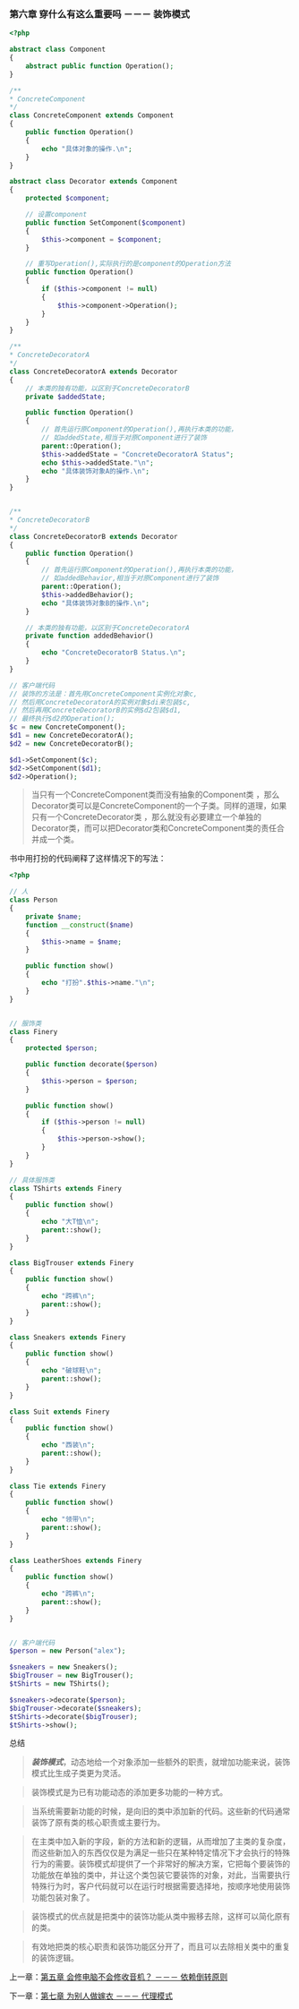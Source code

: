 ### 第六章 穿什么有这么重要吗 －－－ 装饰模式

```php
<?php

abstract class Component
{
    abstract public function Operation();
}

/**
* ConcreteComponent
*/
class ConcreteComponent extends Component
{
    public function Operation()
    {
        echo "具体对象的操作.\n";
    }
}

abstract class Decorator extends Component
{
    protected $component;

    // 设置component
    public function SetComponent($component)
    {
        $this->component = $component;
    }

    // 重写Operation(),实际执行的是component的Operation方法
    public function Operation()
    {
        if ($this->component != null)
        {
            $this->component->Operation();
        }
    }
}

/**
* ConcreteDecoratorA
*/
class ConcreteDecoratorA extends Decorator
{
    // 本类的独有功能，以区别于ConcreteDecoratorB
    private $addedState;

    public function Operation()
    {   
        // 首先运行原Component的Operation(),再执行本类的功能，
        // 如addedState,相当于对原Component进行了装饰
        parent::Operation();
        $this->addedState = "ConcreteDecoratorA Status";
        echo $this->addedState."\n";
        echo "具体装饰对象A的操作.\n";
    }
}


/**
* ConcreteDecoratorB
*/
class ConcreteDecoratorB extends Decorator
{
    public function Operation()
    {   
        // 首先运行原Component的Operation(),再执行本类的功能，
        // 如addedBehavior,相当于对原Component进行了装饰
        parent::Operation();
        $this->addedBehavior();
        echo "具体装饰对象B的操作.\n";
    }

    // 本类的独有功能，以区别于ConcreteDecoratorA
    private function addedBehavior()
    {
        echo "ConcreteDecoratorB Status.\n";
    }
}

// 客户端代码
// 装饰的方法是：首先用ConcreteComponent实例化对象c,
// 然后用ConcreteDecoratorA的实例对象$di来包装$c,
// 然后再用ConcreteDecoratorB的实例$d2包装$d1,
// 最终执行$d2的Operation(); 
$c = new ConcreteComponent();
$d1 = new ConcreteDecoratorA();
$d2 = new ConcreteDecoratorB();

$d1->SetComponent($c);
$d2->SetComponent($d1);
$d2->Operation();
```

> 当只有一个ConcreteComponent类而没有抽象的Component类 ，那么Decorator类可以是ConcreteComponent的一个子类。同样的道理，如果只有一个ConcreteDecorator类 ，那么就没有必要建立一个单独的Decorator类，而可以把Decorator类和ConcreteComponent类的责任合并成一个类。

书中用打扮的代码阐释了这样情况下的写法：
```php
<?php 

// 人
class Person
{   
    private $name;
    function __construct($name)
    {
        $this->name = $name;
    }

    public function show()
    {
        echo "打扮".$this->name."\n";
    }
}


// 服饰类
class Finery
{
    protected $person;

    public function decorate($person)
    {
        $this->person = $person;
    }

    public function show()
    {
        if ($this->person != null)
        {
            $this->person->show();
        }
    }
}

// 具体服饰类
class TShirts extends Finery
{
    public function show()
    {
        echo "大T恤\n";
        parent::show();
    }
}

class BigTrouser extends Finery
{
    public function show()
    {
        echo "跨裤\n";
        parent::show();
    }
}

class Sneakers extends Finery
{
    public function show()
    {
        echo "破球鞋\n";
        parent::show();
    }
}

class Suit extends Finery
{
    public function show()
    {
        echo "西装\n";
        parent::show();
    }
}

class Tie extends Finery
{
    public function show()
    {
        echo "领带\n";
        parent::show();
    }
}

class LeatherShoes extends Finery
{
    public function show()
    {
        echo "跨裤\n";
        parent::show();
    }
}


// 客户端代码
$person = new Person("alex");

$sneakers = new Sneakers();
$bigTrouser = new BigTrouser();
$tShirts = new TShirts();

$sneakers->decorate($person);
$bigTrouser->decorate($sneakers);
$tShirts->decorate($bigTrouser);
$tShirts->show();
```


 总结

> ***装饰模式***，动态地给一个对象添加一些额外的职责，就增加功能来说，装饰模式比生成子类更为灵活。

> 装饰模式是为已有功能动态的添加更多功能的一种方式。

> 当系统需要新功能的时候，是向旧的类中添加新的代码。这些新的代码通常装饰了原有类的核心职责或主要行为。

> 在主类中加入新的字段，新的方法和新的逻辑，从而增加了主类的复杂度，而这些新加入的东西仅仅是为满足一些只在某种特定情况下才会执行的特殊行为的需要。装饰模式却提供了一个非常好的解决方案，它把每个要装饰的功能放在单独的类中，并让这个类包装它要装饰的对象，对此，当需要执行特殊行为时，客户代码就可以在运行时根据需要选择地，按顺序地使用装饰功能包装对象了。

> 装饰模式的优点就是把类中的装饰功能从类中搬移去除，这样可以简化原有的类。

> 有效地把类的核心职责和装饰功能区分开了，而且可以去除相关类中的重复的装饰逻辑。



 上一章：[第五章 会修电脑不会修收音机？ －－－ 依赖倒转原则](../files/chapter5.md)

下一章：[第七章 为别人做嫁衣 －－－ 代理模式](../files/chapter7.md)
